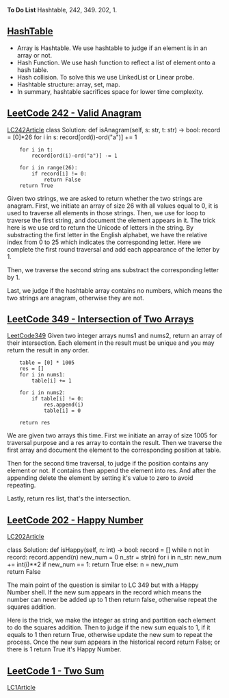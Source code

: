 **To Do List** 
Hashtable, 242, 349. 202, 1.

## [HashTable](https://www.programmercarl.com/%E5%93%88%E5%B8%8C%E8%A1%A8%E7%90%86%E8%AE%BA%E5%9F%BA%E7%A1%80.html#%E5%93%88%E5%B8%8C%E5%87%BD%E6%95%B0)
- Array is Hashtable. We use hashtable to judge if an element is in an array or not.
- Hash Function. We use hash function to reflect a list of element onto a hash table.
- Hash collision. To solve this we use LinkedList or Linear probe.
- Hashtable structure: array, set, map.
- In summary, hashtable sacrifices space for lower time complexity.

## [LeetCode 242 - Valid Anagram](https://leetcode.com/problems/valid-anagram/)
[LC242Article](https://www.programmercarl.com/0242.%E6%9C%89%E6%95%88%E7%9A%84%E5%AD%97%E6%AF%8D%E5%BC%82%E4%BD%8D%E8%AF%8D.html#_242-%E6%9C%89%E6%95%88%E7%9A%84%E5%AD%97%E6%AF%8D%E5%BC%82%E4%BD%8D%E8%AF%8D)
class Solution:
    def isAnagram(self, s: str, t: str) -> bool:
        record = [0]*26
        for i in s:
            record[ord(i)-ord("a")] += 1

        for i in t:
            record[ord(i)-ord("a")] -= 1

        for i in range(26):
            if record[i] != 0:
                return False
        return True

Given two strings, we are asked to return whether the two strings are anagram.
First, we initiate an array of size 26 with all values equal to 0, it is used to traverse all elements in those strings.
Then, we use for loop to traverse the first string, and document the element appears in it.
The trick here is we use ord to return the Unicode of letters in the string. 
By substracting the first letter in the English alphabet, we have the relative index from 0 to 25 which indicates the corresponding letter.
Here we complete the first round traversal and add each appearance of the letter by 1.

Then, we traverse the second string ans substract the corresponding letter by 1.

Last, we judge if the hashtable array contains no numbers, which means the two strings are anagram, otherwise they are not.


## [LeetCode 349 - Intersection of Two Arrays](https://leetcode.com/problems/intersection-of-two-arrays/)
[LeetCode349](https://www.programmercarl.com/0349.%E4%B8%A4%E4%B8%AA%E6%95%B0%E7%BB%84%E7%9A%84%E4%BA%A4%E9%9B%86.html#_349-%E4%B8%A4%E4%B8%AA%E6%95%B0%E7%BB%84%E7%9A%84%E4%BA%A4%E9%9B%86)
Given two integer arrays nums1 and nums2, return an array of their intersection. 
Each element in the result must be unique and you may return the result in any order.

        table = [0] * 1005
        res = []
        for i in nums1:
            table[i] += 1

        for i in nums2:
            if table[i] != 0:
                res.append(i)
                table[i] = 0
        
        return res

We are given two arrays this time. First we initiate an array of size 1005 for traversal purpose and a res array to contain the result.
Then we traverse the first array and document the element to the corresponding position at table.

Then for the second time traversal, to judge if the position contains any element or not. If contains then append the element into res.
And after the appending delete the element by setting it's value to zero to avoid repeating.

Lastly, return res list, that's the intersection.


## [LeetCode 202 - Happy Number](https://leetcode.com/problems/happy-number/)
[LC202Article](https://programmercarl.com/0202.%E5%BF%AB%E4%B9%90%E6%95%B0.html)

class Solution:
    def isHappy(self, n: int) -> bool:
        record = []
        while n not in record:
            record.append(n)
            new_num = 0
            n_str = str(n)
            for i in n_str:
                new_num += int(i)**2
            if new_num == 1:
                return True
            else:
                n = new_num      
        return False


The main point of the question is similar to LC 349 but with a Happy Number shell.
If the new sum appears in the record which means the number can never be added up to 1 then return false, otherwise repeat the squares addition.

Here is the trick, we make the integer as string and partition each element to do the squares addition.
Then to judge if the new sum equals to 1, if it equals to 1 then return True, otherwise update the new  sum to repeat the process.
Once the new sum appears in the historical record return False; or there is 1 return True it's Happy Number.


## [LeetCode 1 - Two Sum](https://leetcode.com/problems/two-sum/)
[LC1Article](https://www.programmercarl.com/0001.%E4%B8%A4%E6%95%B0%E4%B9%8B%E5%92%8C.html#_1-%E4%B8%A4%E6%95%B0%E4%B9%8B%E5%92%8C)















